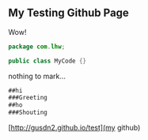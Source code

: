## My Testing Github Page
Wow!
``` java
package com.lhw;

public class MyCode {}
```
nothing to mark...
``` markdown
##hi
###Greeting
##ho
###Shouting
```
[http://gusdn2.github.io/test](my github)
